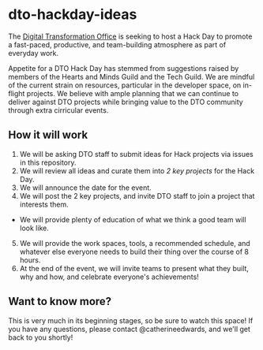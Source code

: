 # dto-hackday-ideas

The [Digital Transformation Office](https://www.dto.gov.au/) is seeking to host a Hack Day to promote a fast-paced, productive, and team-building atmosphere as part of everyday work.

Appetite for a DTO Hack Day has stemmed from suggestions raised by members of the Hearts and Minds Guild and the Tech Guild. We are mindful of the current strain on resources, particular in the developer space, on in-flight projects. We believe with ample planning that we can continue to deliver against DTO projects while bringing value to the DTO community through extra cirricular events.

## How it will work
1. We will be asking DTO staff to submit ideas for Hack projects via issues in this repository.
2. We will review all ideas and curate them into *2 key projects* for the Hack Day.
3. We will announce the date for the event.
4. We will post the 2 key projects, and invite DTO staff to join a project that interests them.
* We will provide plenty of education of what we think a good team will look like.
5. We will provide the work spaces, tools, a recommended schedule, and whatever else everyone needs to build their thing over the course of 8 hours.
6. At the end of the event, we will invite teams to present what they built, why and how, and celebrate everyone's achievements!

## Want to know more?
This is very much in its beginning stages, so be sure to watch this space! If you have any questions, please contact @catherineedwards, and we'll get back to you shortly!
